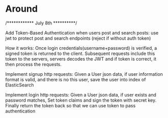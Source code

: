 # Around

/************   July 8th         **********/

Add Token-Based Authentication when users post and search posts: 
use jwt to protect post and search endpoints (reject if without auth token)

How it works: Once login credentials(username+password) is verified, a signed token is returned to the client. Subsequent requests include this token to the servers, servers decodes the JWT and if token is correct, it then process the requests.

Implement signup http requests:
Given a User json data, if user information format is valid, and there is no this user, save the user into index of ElasticSearch

Implement login http requests:
Given a User json data, if user exists and password matches, Set token claims and sign the token with secret key. Finally return the token back so that we can use token to pass authentication

